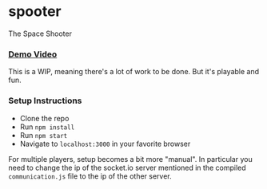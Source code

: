# spooter
The Space Shooter

### [Demo Video](https://www.youtube.com/watch?v=zra1BBbc2bg)

This is a WIP, meaning there's a lot of work to be done. But it's playable and fun.

### Setup Instructions
- Clone the repo
- Run `npm install`
- Run `npm start`
- Navigate to `localhost:3000` in your favorite browser

For multiple players, setup becomes a bit more "manual". 
In particular you need to change the ip of the socket.io server mentioned 
in the compiled `communication.js` file to the ip of the other server.
